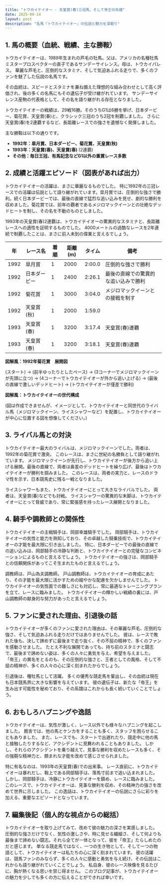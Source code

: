 ```yaml
---
title: "トウカイテイオー - 天皇賞(春)三冠馬、そして帝王の系譜"
date: 2025-09-14
layout: post
description: "名馬『トウカイテイオー』の伝説と魅力を深堀り"
---
```


## 1. 馬の概要（血統、戦績、主な勝鞍）

トウカイテイオーは、1989年生まれの芦毛の牡馬。父は、アメリカの名種牡馬ミスタープロスペクターの直子であるサンデーサイレンス。母は、トウカイパレス。  華麗な芦毛と、圧倒的なスタミナ、そして気迫あふれる走りで、多くのファンを魅了した伝説の名馬です。

その血統は、スピードとスタミナを兼ね備えた理想的な組み合わせとして高く評価され、後の多くの名馬にもその遺伝子が受け継がれています。  サンデーサイレンス産駒の代表格として、その名を語り継がれる存在となりました。

トウカイテイオーの戦績は、29戦16勝。そのうちG1は6勝を挙げ、日本ダービー、菊花賞、天皇賞(春)と、クラシック三冠のうち2冠を制覇しました。  さらに天皇賞(春)を2連覇するなど、長距離レースでの強さを遺憾なく発揮しました。

主な勝鞍は以下の通りです。

* **1992年：皐月賞、日本ダービー、菊花賞、天皇賞(秋)**
* **1993年：天皇賞(春)、天皇賞(春)** (2連覇)
* **その他：毎日王冠、有馬記念などG1以外の重賞レース多数**


## 2. 成績と活躍エピソード（図表があれば出力）


トウカイテイオーの活躍は、まさに華麗なるものでした。  特に1992年の三冠レースでの活躍は伝説として語り継がれています。皐月賞では、圧倒的な強さで勝利。続く日本ダービーでは、最後の直線で猛烈な追い込みを見せ、劇的な勝利を収めました。菊花賞では、前年の覇者であるメジロマックイーンとの壮絶なデッドヒートを制し、その名を不動のものとしました。

1993年の天皇賞(春)2連覇は、トウカイテイオーの驚異的なスタミナと、長距離レースへの適性を証明するものでした。  4000メートルの過酷なレースを2年連続で制覇したことは、まさに前人未到の偉業と言えるでしょう。

| 年 | レース名       | 着順 | 距離(m) | タイム     | 備考                               |
|---|--------------|------|---------|-----------|------------------------------------|
| 1992 | 皐月賞         | 1     | 2000     | 2:00.0    | 圧倒的な強さで勝利                     |
| 1992 | 日本ダービー     | 1     | 2400     | 2:26.1    | 最後の直線での驚異的な追い込みで勝利 |
| 1992 | 菊花賞         | 1     | 3000     | 3:04.0    | メジロマックイーンとの接戦を制す     |
| 1992 | 天皇賞(秋)     | 1     | 2000     | 1:59.0    |                                    |
| 1993 | 天皇賞(春)     | 1     | 3200     | 3:17.4    | 天皇賞(春)連覇                        |
| 1993 | 天皇賞(春)     | 1     | 3200     | 3:18.1    | 天皇賞(春)連覇                        |


**図解風：1992年菊花賞　展開図**

(スタート) → (前半ゆったりとしたペース) → (3コーナーでメジロマックイーンが先頭に立つ) → (4コーナーでトウカイテイオーが外から追い上げる) → (最後の直線で激しいデッドヒート) → (トウカイテイオーが僅差で勝利)


**図解風：トウカイテイオーの世代構成**

(図は作成できませんが、イメージとして、トウカイテイオーと同世代のライバル馬（メジロマックイーン、ライスシャワーなど）を配置し、トウカイテイオーが中心に位置する図を想像してください。)


## 3. ライバル馬との対決

トウカイテイオー最大のライバルは、メジロマックイーンでした。両者は、1992年の菊花賞で激突。  このレースは、まさに世紀の名勝負として語り継がれています。  メジロマックイーンが先行し、トウカイテイオーが後方から追い上げる展開。最後の直線で、両者は鼻差のデッドヒートを繰り広げ、最後はトウカイテイオーが勝利を掴みました。  このレースは、両者の実力と、レースのドラマ性を示す、日本競馬史に残る一戦となりました。

ライスシャワーもまた、トウカイテイオーにとって大きなライバルでした。  両者は、天皇賞(春)などでも対戦。  ライスシャワーの驚異的な末脚は、トウカイテイオーにとって脅威であり、常に緊張感を持ったレース展開となりました。


## 4. 騎手や調教師との関係性

トウカイテイオーの主戦騎手は、岡部幸雄騎手でした。  岡部騎手は、トウカイテイオーの気性と能力を熟知しており、その卓越した騎乗技術で、トウカイテイオーの才能を最大限に引き出しました。  特に、日本ダービーでの最後の直線での追い込みは、岡部騎手の冷静な判断と、トウカイテイオーとの完璧なコンビネーションによるものと言えるでしょう。  トウカイテイオーの強さは、岡部騎手との信頼関係があってこそ生まれたものと言えるでしょう。

調教師は、戸山為夫調教師。  戸山調教師は、トウカイテイオーの育成にあたり、その才能を最大限に活かすための細やかな配慮を欠かしませんでした。  トウカイテイオーの気性面での難しさにも対応し、常に最適なトレーニングプランを立て、レースに臨みました。  トウカイテイオーの輝かしい戦績の裏には、戸山調教師の献身的な努力があったと言えるでしょう。


## 5. ファンに愛された理由、引退後の話

トウカイテイオーが多くのファンに愛された理由は、その華麗な芦毛、圧倒的な強さ、そして気迫あふれる走りだけではありませんでした。  彼は、レースで敗れた後も、決して諦めずに最後まで走り抜く、その不屈の精神で、多くのファンを感動させました。  たとえ不利な展開であっても、持ち前のスタミナと闘志で、最後まで諦めない姿は、多くの人々に勇気を与え、希望を与えました。  「帝王」の異名をとるのも、その圧倒的な強さと、王者としての風格、そして不屈の精神が、多くの人々の心に深く刻まれたからでしょう。

引退後は、種牡馬として活躍。  多くの優秀な競走馬を輩出し、その血統は現在も日本競馬界に大きな影響を与えています。  彼の遺伝子は、新たな「帝王」を生み出す可能性を秘めており、その系譜はこれからも長く続いていくことでしょう。


## 6. おもしろハプニングや逸話

トウカイテイオーは、気性が激しく、レース以外でも様々なハプニングを起こしました。  厩舎では、他の馬とケンカをすることも多く、スタッフを困らせることもありました。  また、レースでも、スタートで出遅れたり、競走中に他の馬と接触したりするなど、アクシデントに見舞われることもありました。  しかし、それらのアクシデントを乗り越えて、見事な勝利を収めたレースも多く、その強靭な精神力と、類まれな才能を改めて感じさせられました。

特に有名なのは、1993年の天皇賞(春)での出来事。  レース直前に、トウカイテイオーは暴れだし、鞍上である岡部騎手は、落馬寸前まで追い込まれました。  しかし、岡部騎手は、冷静にトウカイテイオーを鎮め、レースに臨みました。  このレースで、トウカイテイオーは、見事な勝利を収め、その精神力の強さを改めて世界に示しました。  この逸話は、トウカイテイオーの伝説にさらに彩りを加える、重要なエピソードとなっています。


## 7. 編集後記（個人的な視点からの総括）

トウカイテイオーを取り上げてみて、改めて彼の魅力の深さを実感しました。 圧倒的な強さだけでなく、気性の激しさや、時に見せる繊細さ、そして何よりも最後まで諦めない闘志。それら全てが一体となって、彼を「帝王」たらしめたのだと感じます。  単なる競走馬ではなく、一つの生き物として、そして一つの物語として、トウカイテイオーは私たちの心に深く刻まれています。  彼の活躍は、競馬ファンのみならず、多くの人々に感動と勇気を与え続け、その伝説はこれからも語り継がれていくことでしょう。  私自身、彼のレース映像を見るたびに、胸が熱くなる思いを禁じ得ません。  このブログ記事が、トウカイテイオーの魅力を少しでも多くの方に伝えることができれば幸いです。
